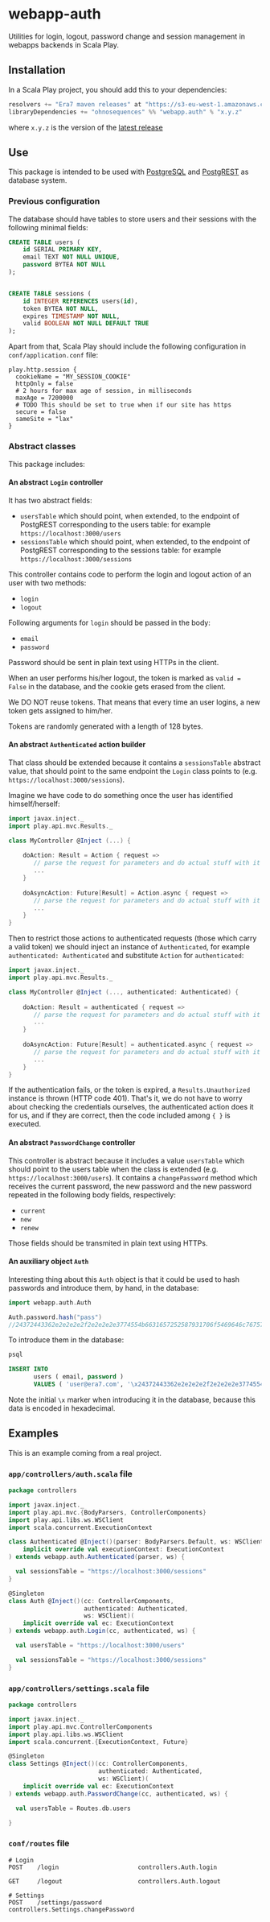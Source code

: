 # webapp-auth
Utilities for login, logout, password change and session management in webapps backends in Scala Play.

## Installation

In a Scala Play project, you should add this to your dependencies:

```scala
resolvers += "Era7 maven releases" at "https://s3-eu-west-1.amazonaws.com/releases.era7.com"
libraryDependencies += "ohnosequences" %% "webapp.auth" % "x.y.z"
```

where `x.y.z` is the version of the [latest release](https://github.com/ohnosequences/webapp-auth/releases/latest)


## Use

This package is intended to be used with [PostgreSQL](https://www.postgresql.org) and [PostgREST](http://postgrest.org) as database system.

### Previous configuration

The database should have tables to store users and their sessions with the following minimal fields:

```sql
CREATE TABLE users (
    id SERIAL PRIMARY KEY,
    email TEXT NOT NULL UNIQUE,
    password BYTEA NOT NULL
);


CREATE TABLE sessions (
    id INTEGER REFERENCES users(id),
    token BYTEA NOT NULL,
    expires TIMESTAMP NOT NULL,
    valid BOOLEAN NOT NULL DEFAULT TRUE
);
```

Apart from that, Scala Play should include the following configuration in `conf/application.conf` file:

```
play.http.session {
  cookieName = "MY_SESSION_COOKIE"
  httpOnly = false
  # 2 hours for max age of session, in milliseconds
  maxAge = 7200000
  # TODO This should be set to true when if our site has https
  secure = false
  sameSite = "lax"
}
```

### Abstract classes

This package includes:

#### An abstract `Login` controller

It has two abstract fields: 

* `usersTable` which should point, when extended, to the endpoint of PostgREST corresponding to the 
users table: for example `https://localhost:3000/users`
* `sessionsTable` which should point, when extended, to the endpoint of PostgREST corresponding to 
the sessions table: for example `https://localhost:3000/sessions`

This controller contains code to perform the login and logout action of an user with two methods:

* `login`
* `logout`

Following arguments for `login` should be passed in the body:

* `email`
* `password`

Password should be sent in plain text using HTTPs in the client.

When an user performs his/her logout, the token is marked as `valid = False` in the database, and the cookie gets erased from the client.

We DO NOT reuse tokens. That means that every time an user logins, a new token gets assigned to him/her.

Tokens are randomly generated with a length of 128 bytes.

#### An abstract `Authenticated` action builder

That class should be extended because it contains a `sessionsTable` abstract value, that should point to the same endpoint the `Login` class points to (e.g. `https://localhost:3000/sessions`).

Imagine we have code to do something once the user has identified himself/herself:

```scala
import javax.inject._
import play.api.mvc.Results._

class MyController @Inject (...) {
    
    doAction: Result = Action { request =>
       // parse the request for parameters and do actual stuff with it
       ...
    }
    
    doAsyncAction: Future[Result] = Action.async { request =>
       // parse the request for parameters and do actual stuff with it
       ...
    }
}
```

Then to restrict those actions to authenticated requests (those which carry a valid token) we should 
inject an instance of `Authenticated`, for example `authenticated: Authenticated` and substitute `Action` for `authenticated`:

```scala
import javax.inject._
import play.api.mvc.Results._

class MyController @Inject (..., authenticated: Authenticated) {
    
    doAction: Result = authenticated { request =>
       // parse the request for parameters and do actual stuff with it
       ...
    }
    
    doAsyncAction: Future[Result] = authenticated.async { request =>
       // parse the request for parameters and do actual stuff with it
       ...
    }
}
```

If the authentication fails, or the token is expired, a `Results.Unauthorized` instance is thrown (HTTP code 401). That's it, we do not have to worry about checking the credentials ourselves, the authenticated action does it for us, and if they are correct, then the code included among `{ }` is executed.

#### An abstract `PasswordChange` controller

This controller is abstract because it includes a value `usersTable` which should point to the users table when the class is extended (e.g. `https://localhost:3000/users`). It contains a `changePassword` method which receives the current password, the new password and the new password repeated in the following body fields, respectively:

* `current`
* `new`
* `renew`

Those fields should be transmited in plain text using HTTPs.

#### An auxiliary object `Auth`

Interesting thing about this `Auth` object is that it could be used to hash passwords and introduce them, by hand, in the database:

```scala
import webapp.auth.Auth

Auth.password.hash("pass")
//24372443362e2e2e2e2f2e2e2e2e3774554b6631657252587931706f5469646c76757a4d74526a7949797058423972364a537a6944495061332470394c537a74316b496e454b52583333435453626d462e30664f4f2f706a64503141435636514c2f78633200
```

To introduce them in the database:

```sql
psql

INSERT INTO
       users ( email, password )
       VALUES ( 'user@era7.com', '\x24372443362e2e2e2e2f2e2e2e2e3774554b6631657252587931706f5469646c76757a4d74526a7949797058423972364a537a6944495061332470394c537a74316b496e454b52583333435453626d462e30664f4f2f706a64503141435636514c2f78633200');

```

Note the initial `\x` marker when introducing it in the database, because this data is encoded in hexadecimal.

## Examples

This is an example coming from a real project.

### `app/controllers/auth.scala` file

```scala
package controllers

import javax.inject._
import play.api.mvc.{BodyParsers, ControllerComponents}
import play.api.libs.ws.WSClient
import scala.concurrent.ExecutionContext

class Authenticated @Inject()(parser: BodyParsers.Default, ws: WSClient)(
    implicit override val executionContext: ExecutionContext
) extends webapp.auth.Authenticated(parser, ws) {

  val sessionsTable = "https://localhost:3000/sessions"
}

@Singleton
class Auth @Inject()(cc: ControllerComponents,
                     authenticated: Authenticated,
                     ws: WSClient)(
    implicit override val ec: ExecutionContext
) extends webapp.auth.Login(cc, authenticated, ws) {

  val usersTable = "https://localhost:3000/users"

  val sessionsTable = "https://localhost:3000/sessions"
}
```

### `app/controllers/settings.scala` file

```scala
package controllers

import javax.inject._
import play.api.mvc.ControllerComponents
import play.api.libs.ws.WSClient
import scala.concurrent.{ExecutionContext, Future}

@Singleton
class Settings @Inject()(cc: ControllerComponents,
                         authenticated: Authenticated,
                         ws: WSClient)(
    implicit override val ec: ExecutionContext
) extends webapp.auth.PasswordChange(cc, authenticated, ws) {

  val usersTable = Routes.db.users

}
```

### `conf/routes` file

```
# Login
POST    /login                      controllers.Auth.login

GET     /logout                     controllers.Auth.logout

# Settings
POST    /settings/password          controllers.Settings.changePassword
```
